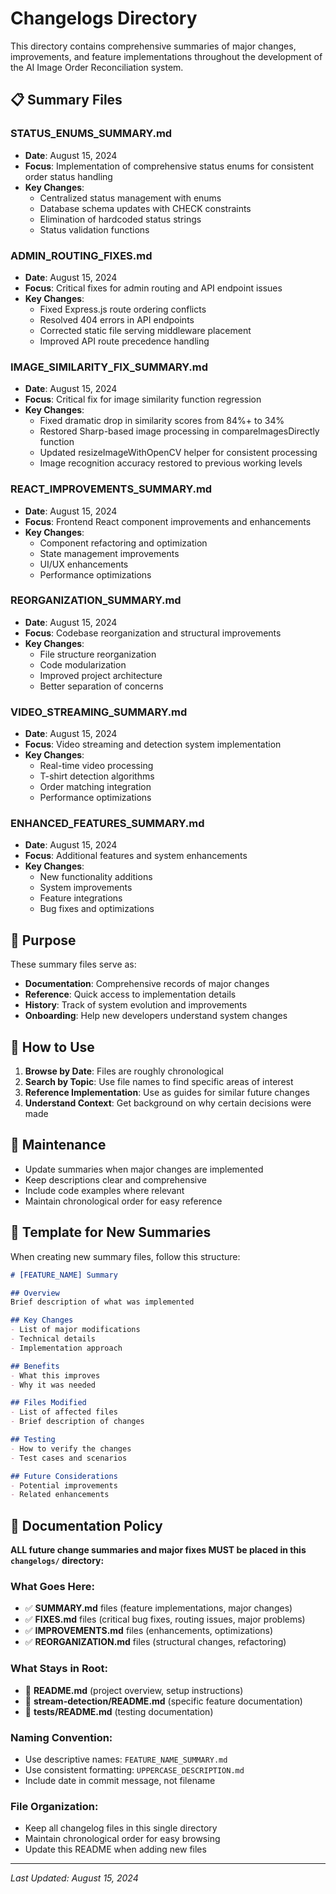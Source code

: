 # Changelogs Directory

This directory contains comprehensive summaries of major changes, improvements, and feature implementations throughout the development of the AI Image Order Reconciliation system.

## 📋 Summary Files

### **STATUS_ENUMS_SUMMARY.md**
- **Date**: August 15, 2024
- **Focus**: Implementation of comprehensive status enums for consistent order status handling
- **Key Changes**: 
  - Centralized status management with enums
  - Database schema updates with CHECK constraints
  - Elimination of hardcoded status strings
  - Status validation functions

### **ADMIN_ROUTING_FIXES.md**
- **Date**: August 15, 2024
- **Focus**: Critical fixes for admin routing and API endpoint issues
- **Key Changes**:
  - Fixed Express.js route ordering conflicts
  - Resolved 404 errors in API endpoints
  - Corrected static file serving middleware placement
  - Improved API route precedence handling

### **IMAGE_SIMILARITY_FIX_SUMMARY.md**
- **Date**: August 15, 2024
- **Focus**: Critical fix for image similarity function regression
- **Key Changes**:
  - Fixed dramatic drop in similarity scores from 84%+ to 34%
  - Restored Sharp-based image processing in compareImagesDirectly function
  - Updated resizeImageWithOpenCV helper for consistent processing
  - Image recognition accuracy restored to previous working levels

### **REACT_IMPROVEMENTS_SUMMARY.md**
- **Date**: August 15, 2024
- **Focus**: Frontend React component improvements and enhancements
- **Key Changes**:
  - Component refactoring and optimization
  - State management improvements
  - UI/UX enhancements
  - Performance optimizations

### **REORGANIZATION_SUMMARY.md**
- **Date**: August 15, 2024
- **Focus**: Codebase reorganization and structural improvements
- **Key Changes**:
  - File structure reorganization
  - Code modularization
  - Improved project architecture
  - Better separation of concerns

### **VIDEO_STREAMING_SUMMARY.md**
- **Date**: August 15, 2024
- **Focus**: Video streaming and detection system implementation
- **Key Changes**:
  - Real-time video processing
  - T-shirt detection algorithms
  - Order matching integration
  - Performance optimizations

### **ENHANCED_FEATURES_SUMMARY.md**
- **Date**: August 15, 2024
- **Focus**: Additional features and system enhancements
- **Key Changes**:
  - New functionality additions
  - System improvements
  - Feature integrations
  - Bug fixes and optimizations

## 🎯 Purpose

These summary files serve as:
- **Documentation**: Comprehensive records of major changes
- **Reference**: Quick access to implementation details
- **History**: Track of system evolution and improvements
- **Onboarding**: Help new developers understand system changes

## 📖 How to Use

1. **Browse by Date**: Files are roughly chronological
2. **Search by Topic**: Use file names to find specific areas of interest
3. **Reference Implementation**: Use as guides for similar future changes
4. **Understand Context**: Get background on why certain decisions were made

## 🔄 Maintenance

- Update summaries when major changes are implemented
- Keep descriptions clear and comprehensive
- Include code examples where relevant
- Maintain chronological order for easy reference

## 📝 Template for New Summaries

When creating new summary files, follow this structure:

```markdown
# [FEATURE_NAME] Summary

## Overview
Brief description of what was implemented

## Key Changes
- List of major modifications
- Technical details
- Implementation approach

## Benefits
- What this improves
- Why it was needed

## Files Modified
- List of affected files
- Brief description of changes

## Testing
- How to verify the changes
- Test cases and scenarios

## Future Considerations
- Potential improvements
- Related enhancements
```

## 📁 Documentation Policy

**ALL future change summaries and major fixes MUST be placed in this `changelogs/` directory:**

### **What Goes Here:**
- ✅ **SUMMARY.md** files (feature implementations, major changes)
- ✅ **FIXES.md** files (critical bug fixes, routing issues, major problems)
- ✅ **IMPROVEMENTS.md** files (enhancements, optimizations)
- ✅ **REORGANIZATION.md** files (structural changes, refactoring)

### **What Stays in Root:**
- 📖 **README.md** (project overview, setup instructions)
- 📖 **stream-detection/README.md** (specific feature documentation)
- 📖 **__tests__/README.md** (testing documentation)

### **Naming Convention:**
- Use descriptive names: `FEATURE_NAME_SUMMARY.md`
- Use consistent formatting: `UPPERCASE_DESCRIPTION.md`
- Include date in commit message, not filename

### **File Organization:**
- Keep all changelog files in this single directory
- Maintain chronological order for easy browsing
- Update this README when adding new files

---

*Last Updated: August 15, 2024* 
